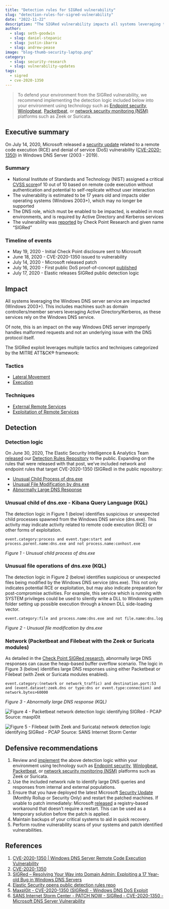 ```yaml
---
title: "Detection rules for SIGRed vulnerability"
slug: "detection-rules-for-sigred-vulnerability"
date: "2022-11-22"
description: "The SIGRed vulnerability impacts all systems leveraging the Windows DNS server service (Windows 2003+). To defend your environment, we recommend implementing the detection logic included in this blog post using technology like Elastic Security."
author:
  - slug: seth-goodwin
  - slug: daniel-stepanic
  - slug: justin-ibarra
  - slug: andrew-pease
image: "blog-thumb-security-laptop.png"
category:
  - slug: security-research
  - slug: vulnerability-updates
tags:
  - sigred
  - cve-2020-1350
---
```


> To defend your environment from the SIGRed vulnerability, we recommend implementing the detection logic included below into your environment using technology such as [Endpoint security](https://www.elastic.co/endpoint-security/), [Winlogbeat](https://www.elastic.co/beats/winlogbeat), [Packetbeat](https://www.elastic.co/beats/packetbeat), or [network security monitoring (NSM)](https://www.elastic.co/training/network-security-monitoring-engineer) platforms such as Zeek or Suricata.

## Executive summary

On July 14, 2020, Microsoft released a [security update](https://portal.msrc.microsoft.com/en-US/security-guidance/advisory/CVE-2020-1350) related to a remote code execution (RCE) and denial of service (DoS) vulnerability ([CVE-2020-1350](https://nvd.nist.gov/vuln/detail/CVE-2020-1350)) in Windows DNS Server (2003 - 2019).

### Summary

- National Institute of Standards and Technology (NIST) assigned a critical [CVSS score](https://www.first.org/cvss/v3.1/specification-document)of 10 out of 10 based on remote code execution without authentication and potential to self-replicate without user interaction
- The vulnerability is estimated to be 17 years old and impacts older operating systems (Windows 2003+), which may no longer be supported
- The DNS role, which must be enabled to be impacted, is enabled in most environments, and is required by Active Directory and Kerberos services
- The vulnerability was [reported](https://research.checkpoint.com/2020/resolving-your-way-into-domain-admin:-exploiting-a-17-year-old-bug-in-windows-dns-servers/) by Check Point Research and given name “SIGRed”

### Timeline of events

- May 19, 2020 - Initial Check Point disclosure sent to Microsoft
- June 18, 2020 - CVE-2020-1350 issued to vulnerability
- July 14, 2020 - Microsoft released patch
- July 16, 2020 - First public DoS proof-of-concept [published](https://github.com/maxpl0it/CVE-2020-1350-DoS)
- July 17, 2020 - Elastic releases SIGRed public detection logic

## Impact

All systems leveraging the Windows DNS server service are impacted (Windows 2003+). This includes machines such as domain controllers/member servers leveraging Active Directory/Kerberos, as these services rely on the Windows DNS service.

Of note, this is an impact on the way Windows DNS server improperly handles malformed requests and not an underlying issue with the DNS protocol itself.

The SIGRed exploit leverages multiple tactics and techniques categorized by the MITRE ATT&CK® framework:

### Tactics

- [Lateral Movement](https://attack.mitre.org/tactics/TA0008)
- [Execution](https://attack.mitre.org/tactics/TA0002)

### Techniques

- [External Remote Services](https://attack.mitre.org/techniques/T1133)
- [Exploitation of Remote Services](https://attack.mitre.org/techniques/T1210)

## Detection

### Detection logic

On June 30, 2020, The Elastic Security Intelligence & Analytics Team [released](https://www.elastic.co/blog/elastic-security-opens-public-detection-rules-repo) our [Detection Rules Repository](https://github.com/elastic/detection-rules) to the public. Expanding on the rules that were released with that post, we’ve included network and endpoint rules that target CVE-2020-1350 (SIGRed) in the public repository:

- [Unusual Child Process of dns.exe](https://github.com/elastic/detection-rules/blob/main/rules/windows/execution_unusual_dns_service_children.toml)
- [Unusual File Modification by dns.exe](https://github.com/elastic/detection-rules/blob/main/rules/windows/execution_unusual_dns_service_file_writes.toml)
- [Abnormally Large DNS Response](https://github.com/elastic/detection-rules/blob/main/rules/windows/lateral_movement_dns_server_overflow.toml)

### Unusual child of dns.exe - Kibana Query Language (KQL)

The detection logic in Figure 1 (below) identifies suspicious or unexpected child processes spawned from the Windows DNS service (dns.exe). This activity may indicate activity related to remote code execution (RCE) or other forms of exploitation.

```
event.category:process and event.type:start and process.parent.name:dns.exe and not process.name:conhost.exe
```

_Figure 1 - Unusual child process of dns.exe_

### Unusual file operations of dns.exe (KQL)

The detection logic in Figure 2 (below) identifies suspicious or unexpected files being modified by the Windows DNS service (dns.exe). This not only indicates potential RCE or exploitation, but may also indicate preparation for post-compromise activities. For example, this service which is running with SYSTEM privileges could be used to silently write a DLL to Windows system folder setting up possible execution through a known DLL side-loading vector.

```
event.category:file and process.name:dns.exe and not file.name:dns.log
```

_Figure 2 - Unusual file modification by dns.exe_

### Network (Packetbeat and Filebeat with the Zeek or Suricata modules)

As detailed in the [Check Point SIGRed research](https://research.checkpoint.com/2020/resolving-your-way-into-domain-admin:-exploiting-a-17-year-old-bug-in-windows-dns-servers/), abnormally large DNS responses can cause the heap-based buffer overflow scenario. The logic in Figure 3 (below) identifies large DNS responses using either Packetbeat or Filebeat (with Zeek or Suricata modules enabled).

```
event.category:(network or network_traffic) and destination.port:53 and (event.dataset:zeek.dns or type:dns or event.type:connection) and network.bytes>60000
```

_Figure 3 - Abnormally large DNS response (KQL)_

![Figure 4 - Packetbeat network detection logic identifying SIGRed - PCAP Source: maxpl0it](/assets/images/detection-rules-for-sigred-vulnerability/packetbeat-network-blog-sigred-vulnerability.png)

![Figure 5 - Filebeat (with Zeek and Suricata) network detection logic identifying SIGRed - PCAP Source: SANS Internet Storm Center](/assets/images/detection-rules-for-sigred-vulnerability/filebeat-network-blog-sigred-vulnerability.png)

## Defensive recommendations

1. Review and [implement](https://www.elastic.co/guide/en/siem/guide/7.8/rules-ui-create.html#create-rule-ui) the above detection logic within your environment using technology such as [Endpoint security](https://www.elastic.co/endpoint-security/), [Winlogbeat](https://www.elastic.co/beats/winlogbeat), [Packetbeat](https://www.elastic.co/beats/packetbeat), or [network security monitoring (NSM)](https://www.elastic.co/training/network-security-monitoring-engineer) platforms such as Zeek or Suricata.
2. Use the included network rule to identify large DNS queries and responses from internal and external populations.
3. Ensure that you have deployed the latest Microsoft [Security Update](https://portal.msrc.microsoft.com/en-US/security-guidance/advisory/CVE-2020-1350) (Monthly Rollup or Security Only) and restart the patched machines. If unable to patch immediately: Microsoft [released](https://support.microsoft.com/en-us/help/4569509/windows-dns-server-remote-code-execution-vulnerability) a registry-based workaround that doesn’t require a restart. This can be used as a temporary solution before the patch is applied.
4. Maintain backups of your critical systems to aid in quick recovery.
5. Perform routine vulnerability scans of your systems and patch identified vulnerabilities.

## References

1. [CVE-2020-1350 | Windows DNS Server Remote Code Execution Vulnerability](https://portal.msrc.microsoft.com/en-US/security-guidance/advisory/CVE-2020-1350)
2. [CVE-2020-1350](https://nvd.nist.gov/vuln/detail/CVE-2020-1350)
3. [SIGRed – Resolving Your Way into Domain Admin: Exploiting a 17 Year-old Bug in Windows DNS Servers](https://research.checkpoint.com/2020/resolving-your-way-into-domain-admin:-exploiting-a-17-year-old-bug-in-windows-dns-servers/)
4. [Elastic Security opens public detection rules repo](https://www.elastic.co/blog/elastic-security-opens-public-detection-rules-repo)
5. [Maxpl0it - CVE-2020-1350 (SIGRed) - Windows DNS DoS Exploit](https://github.com/maxpl0it/CVE-2020-1350-DoS)
6. [SANS Internet Storm Center - PATCH NOW - SIGRed - CVE-2020-1350 - Microsoft DNS Server Vulnerability](https://isc.sans.edu/forums/diary/PATCH+NOW+SIGRed+CVE20201350+Microsoft+DNS+Server+Vulnerability/26356/)
